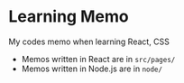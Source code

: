 # Learning Memo

My codes memo when learning React, CSS

- Memos written in React are in `src/pages/`
- Memos written in Node.js are in `node/`
